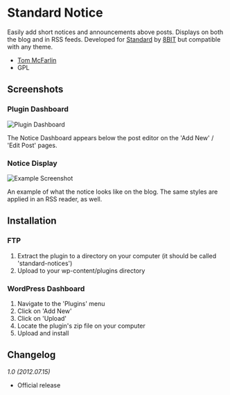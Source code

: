 # Standard Notice

Easily add short notices and announcements above posts. Displays on both the blog and in RSS feeds. Developed for [Standard](http://standardtheme.com) by [8BIT](http://8bit.io) but compatible with any theme.

* [Tom McFarlin](http://tommcfarlin.com)
* GPL

## Screenshots

### Plugin Dashboard

![Plugin Dashboard](https://github.com/eightbit/plugins/blob/master/standard-notice/screenshot1.png?raw=true)

The Notice Dashboard appears below the post editor on the 'Add New' / 'Edit Post' pages.

### Notice Display

![Example Screenshot](https://github.com/eightbit/plugins/blob/master/standard-notice/screenshot2.png?raw=true)

An example of what the notice looks like on the blog. The same styles are applied in an RSS reader, as well.

## Installation

### FTP

1. Extract the plugin to a directory on your computer (it should be called 'standard-notices')
2. Upload to your wp-content/plugins directory

### WordPress Dashboard

1. Navigate to the 'Plugins' menu
2. Click on 'Add New'
3. Click on 'Upload'
4. Locate the plugin's zip file on your computer
5. Upload and install

## Changelog

_1.0 (2012.07.15)_

* Official release